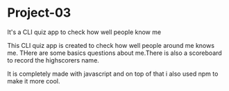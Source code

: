# Project-03
It's a CLI quiz app to check how well people know me

This CLI quiz app is created to check how well people around me knows me.
THere are some basics questions about me.There is also a scoreboard to record
the highscorers name.

It is completely made with javascript and on top of that i also used npm
to make it more cool.
